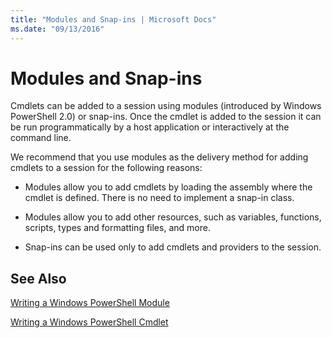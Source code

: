 ```yaml
---
title: "Modules and Snap-ins | Microsoft Docs"
ms.date: "09/13/2016"
---
```

# Modules and Snap-ins

Cmdlets can be added to a session using modules (introduced by Windows PowerShell 2.0) or snap-ins. Once the cmdlet is added to the session it can be run programmatically by a host application or interactively at the command line.

We recommend that you use modules as the delivery method for adding cmdlets to a session for the following reasons:

- Modules allow you to add cmdlets by loading the assembly where the cmdlet is defined. There is no need to implement a snap-in class.

- Modules allow you to add other resources, such as variables, functions, scripts, types and formatting files, and more.

- Snap-ins can be used only to add cmdlets and providers to the session.

## See Also

[Writing a Windows PowerShell Module](writing-a-windows-powershell-module.md)

[Writing a Windows PowerShell Cmdlet](../cmdlet/cmdlet-overview.md)
